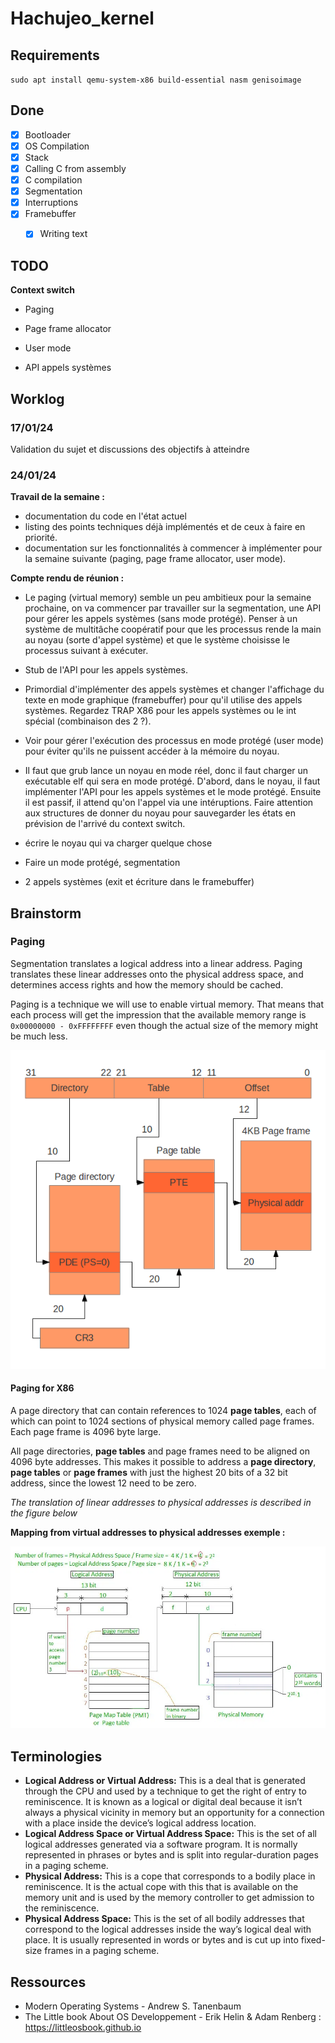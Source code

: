 # Hachujeo_kernel

## Requirements

`sudo apt install qemu-system-x86 build-essential nasm genisoimage`

## Done

- [x] Bootloader
- [x] OS Compilation
- [x] Stack 
- [x] Calling C from assembly
- [x] C compilation
- [x] Segmentation
- [x] Interruptions
- [x] Framebuffer
  - [x] Writing text


## TODO

**Context switch**
- Paging
- Page frame allocator
- User mode

- API appels systèmes


## Worklog

### 17/01/24

Validation du sujet et discussions des objectifs à atteindre

### 24/01/24

**Travail de la semaine :**

- documentation du code en l'état actuel
- listing des points techniques déjà implémentés et de ceux à faire en priorité.
- documentation sur les fonctionnalités à commencer à implémenter pour la semaine suivante (paging, page frame allocator, user mode).

**Compte rendu de réunion :**

- Le paging (virtual memory) semble un peu ambitieux pour la semaine prochaine, on va commencer par travailler sur la segmentation, une API pour gérer les appels systèmes (sans mode protégé). Penser à un système de multitâche coopératif pour que les processus rende la main au noyau (sorte d'appel système) et que le système choisisse le processus suivant à exécuter.
- Stub de l'API pour les appels systèmes.
- Primordial d'implémenter des appels systèmes et changer l'affichage du texte en mode graphique (framebuffer) pour qu'il utilise des appels systèmes. Regardez TRAP X86 pour les appels systèmes ou le int spécial (combinaison des 2 ?).
- Voir pour gérer l'exécution des processus en mode protégé (user mode) pour éviter qu'ils ne puissent accéder à la mémoire du noyau.
- Il faut que grub lance un noyau en mode réel, donc il faut charger un exécutable elf qui sera en mode protégé. D'abord, dans le noyau, il faut implémenter l'API pour les appels systèmes et le mode protégé. Ensuite il est passif, il attend qu'on l'appel via une intéruptions. Faire attention aux structures de donner du noyau pour sauvegarder les états en prévision de l'arrivé du context switch.

- écrire le noyau qui va charger quelque chose
- Faire un mode protégé, segmentation
- 2 appels systèmes (exit et écriture dans le framebuffer)

## Brainstorm

### Paging

Segmentation translates a logical address into a linear address. Paging translates these linear addresses onto the physical address space, and determines access rights and how the memory should be cached.

Paging is a technique we will use to enable virtual memory. That means that each process will get the impression that the available memory range is ``0x00000000 - 0xFFFFFFFF`` even though the actual size of the memory might be much less.

![Paging](res/images/paging.png)


#### Paging for X86

A page directory that can contain references to 1024 **page tables**, each of which can point to 1024 sections of physical memory called page frames. Each page frame is 4096 byte large.

All page directories, **page tables** and page frames need to be aligned on 4096 byte addresses. This makes it possible to address a **page directory**, **page tables** or **page frames** with just the highest 20 bits of a 32 bit address, since the lowest 12 need to be zero.

*The translation of linear addresses to physical addresses is described in the figure below*

**Mapping from virtual addresses to physical addresses exemple :**

![Paging exemple](res/images/paging_exemple.png)

## Terminologies

- **Logical Address or Virtual Address:** This is a deal that is generated through the CPU and used by a technique to get the right of entry to reminiscence. It is known as a logical or digital deal because it isn’t always a physical vicinity in memory but an opportunity for a connection with a place inside the device’s logical address location.
- **Logical Address Space or Virtual Address Space:** This is the set of all logical addresses generated via a software program. It is normally represented in phrases or bytes and is split into regular-duration pages in a paging scheme.
- **Physical Address:** This is a cope that corresponds to a bodily place in reminiscence. It is the actual cope with this that is available on the memory unit and is used by the memory controller to get admission to the reminiscence.
- **Physical Address Space:** This is the set of all bodily addresses that correspond to the logical addresses inside the way’s logical deal with place. It is usually represented in words or bytes and is cut up into fixed-size frames in a paging scheme.

## Ressources

- Modern Operating Systems - Andrew S. Tanenbaum
- The Little book About OS Developpement - Erik Helin & Adam Renberg : https://littleosbook.github.io
